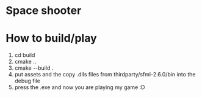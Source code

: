 # Space shooter

# How to build/play

1. cd build
2. cmake .. 
3. cmake --build .
4. put assets and the copy .dlls files from thirdparty/sfml-2.6.0/bin into the debug file
5. press the .exe and now you are playing my game :D
